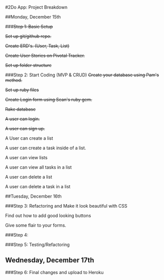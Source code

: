 #2Do App: Project Breakdown

##Monday, December 15th

###~~Step 1: Basic Setup~~

~~Set up git/github repo.~~

~~Create ERD's. (User, Task, List)~~

~~Create User Stories on Pivotal Tracker.~~

~~Set up folder structure~~

###Step 2: Start Coding (MVP & CRUD)
~~Create your database using Pam's method.~~

~~Set up ruby files~~

~~Create Login form using Sean's ruby gem.~~

~~Rake database~~

~~A user can login.~~

~~A user can sign up.~~

A User can create a list

A user can create a task inside of a list.

A user can view lists

A user can view all tasks in a list

A user can delete a list

A user can delete a task in a list

##Tuesday, December 16th

###Step 3: Refactoring and Make it look beautiful with CSS

Find out how to add good looking buttons

Give some flair to your forms.

###Step 4: 



###Step 5: Testing/Refactoring

## Wednesday, December 17th

###Step 6: Final changes and upload to Heroku
